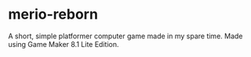 # merio-reborn
A short, simple platformer computer game made in my spare time. Made using Game Maker 8.1 Lite Edition.
